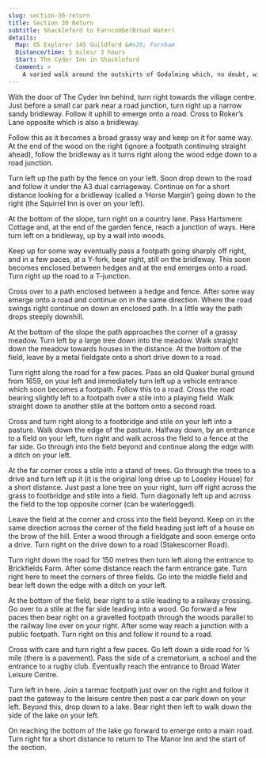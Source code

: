 ```yaml
---
slug: section-30-return
title: Section 30 Return
subtitle: Shackleford to Farncombe(Broad Water)
details:
  Map: OS Explorer 145 Guildford &#x26; Farnham
  Distance/time: 5 miles/ 3 hours
  Start: The Cyder Inn in Shackleford
  Comment: >
    A varied walk around the outskirts of Godalming which, no doubt, will continue to see housing development. The walk passes the famous locations of Chaterhouse School and Loseley House. There is considerable heritage in this area.
---
```

With the door of The Cyder Inn behind, turn right towards the village centre. Just before a small car park near a road junction, turn right up a narrow sandy bridleway. Follow it uphill to emerge onto a road. Cross to Roker’s Lane opposite which is also a bridleway.

Follow this as it becomes a broad grassy way and keep on it for some way. At the end of the wood on the right (ignore a footpath continuing straight ahead), follow the bridleway as it turns right along the wood edge down to a road junction.

Turn left up the path by the fence on your left. Soon drop down to the road and follow it under the A3 dual carriageway. Continue on for a short distance looking for a bridleway (called a ‘Horse Margin’) going down to the right (the Squirrel Inn is over on your left).

At the bottom of the slope, turn right on a country lane. Pass Hartsmere Cottage and, at the end of the garden fence, reach a junction of ways. Here turn left on a bridleway, up by a wall into woods.

Keep up for some way eventually pass a footpath going sharply off right, and in a few paces, at a Y-fork, bear right, still on the bridleway. This soon becomes enclosed between hedges and at the end emerges onto a road. Turn right up the road to a T-junction.

Cross over to a path enclosed between a hedge and fence. After some way emerge onto a road and continue on in the same direction. Where the road swings right continue on down an enclosed path. In a little way the path drops steeply downhill.

At the bottom of the slope the path approaches the corner of a grassy meadow. Turn left by a large tree down into the meadow. Walk straight down the meadow towards houses in the distance. At the bottom of the field, leave by a metal fieldgate onto a short drive down to a road.

Turn right along the road for a few paces. Pass an old Quaker burial ground from 1659, on your left and immediately turn left up a vehicle entrance which soon becomes a footpath. Follow this to a road. Cross the road bearing slightly left to a footpath over a stile into a playing field. Walk straight down to another stile at the bottom onto a second road.

Cross and turn right along to a footbridge and stile on your left into a pasture. Walk down the edge of the pasture. Halfway down, by an entrance to a field on your left, turn right and walk across the field to a fence at the far side. Go through into the field beyond and continue along the edge with a ditch on your left.

At the far corner cross a stile into a stand of trees. Go through the trees to a drive and turn left up it (it is the original long drive up to Loseley House) for a short distance. Just past a lone tree on your right, turn off right across the grass to footbridge and stile into a field. Turn diagonally left up and across the field to the top opposite corner (can be waterlogged).

Leave the field at the corner and cross into the field beyond. Keep on in the same direction across the corner of the field heading just left of a house on the brow of the hill. Enter a wood through a fieldgate and soon emerge onto a drive. Turn right on the drive down to a road (Stakescorner Road).

Turn right down the road for 150 metres then turn left along the entrance to Brickfields Farm. After some distance reach the farm entrance gate. Turn right here to meet the corners of three fields. Go into the middle field and bear left down the edge with a ditch on your left.

At the bottom of the field, bear right to a stile leading to a railway crossing. Go over to a stile at the far side leading into a wood. Go forward a few paces then bear right on a gravelled footpath through the woods parallel to the railway line over on your right. After some way reach a junction with a public footpath. Turn right on this and follow it round to a road.

Cross with care and turn right a few paces. Go left down a side road for ¼ mile (there is a pavement). Pass the side of a crematorium, a school and the entrance to a rugby club. Eventually reach the entrance to Broad Water Leisure Centre.

Turn left in here. Join a tarmac footpath just over on the right and follow it past the gateway to the leisure centre then past a car park down on your left. Beyond this, drop down to a lake. Bear right then left to walk down the side of the lake on your left.

On reaching the bottom of the lake go forward to emerge onto a main road. Turn right for a short distance to return to The Manor Inn and the start of the section.

